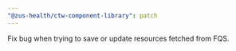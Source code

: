 ```yaml
---
"@zus-health/ctw-component-library": patch
---
```


Fix bug when trying to save or update resources fetched from FQS.
